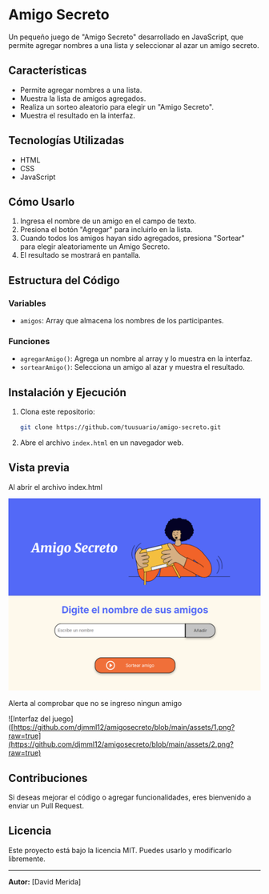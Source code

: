 # Amigo Secreto

Un pequeño juego de "Amigo Secreto" desarrollado en JavaScript, que permite agregar nombres a una lista y seleccionar al azar un amigo secreto.

## Características
- Permite agregar nombres a una lista.
- Muestra la lista de amigos agregados.
- Realiza un sorteo aleatorio para elegir un "Amigo Secreto".
- Muestra el resultado en la interfaz.

## Tecnologías Utilizadas
- HTML
- CSS
- JavaScript

## Cómo Usarlo
1. Ingresa el nombre de un amigo en el campo de texto.
2. Presiona el botón "Agregar" para incluirlo en la lista.
3. Cuando todos los amigos hayan sido agregados, presiona "Sortear" para elegir aleatoriamente un Amigo Secreto.
4. El resultado se mostrará en pantalla.

## Estructura del Código
### Variables
- `amigos`: Array que almacena los nombres de los participantes.

### Funciones
- `agregarAmigo()`: Agrega un nombre al array y lo muestra en la interfaz.
- `sortearAmigo()`: Selecciona un amigo al azar y muestra el resultado.

## Instalación y Ejecución
1. Clona este repositorio:
   ```sh
   git clone https://github.com/tuusuario/amigo-secreto.git
   ```
2. Abre el archivo `index.html` en un navegador web.

## Vista previa 
Al abrir el archivo index.html

![Interfaz del juego](https://github.com/djmml12/amigosecreto/blob/main/assets/1.png?raw=true)

Alerta al comprobar que no se ingreso ningun amigo 

![Interfaz del juego]([https://github.com/djmml12/amigosecreto/blob/main/assets/1.png?raw=true](https://github.com/djmml12/amigosecreto/blob/main/assets/2.png?raw=true)





## Contribuciones
Si deseas mejorar el código o agregar funcionalidades, eres bienvenido a enviar un Pull Request.

## Licencia
Este proyecto está bajo la licencia MIT. Puedes usarlo y modificarlo libremente.

---

**Autor:** [David Merida]

